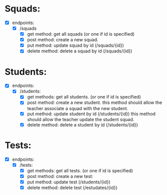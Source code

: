 # Squads: 

- [x] endpoints: 
  - [x] /squads
    - [x] get method: get all squads (or one if id is specified)
    - [x] post method: create a new squad.
    - [x] put method: update squad by id (/squads/{id})
    - [x] delete method: delete a squad by id (/squads/{id})

# Students: 

- [x] endpoints: 
  - [x] /students: 
    - [x] get methods: get all students. (or one if id is specified)
    - [x] post method: create a new student. 
        this method should allow the teacher associate a squad with the new student.
    - [x] put method: update student by id (/students/{id})
        this method should allow the teacher update the student squad.
    - [x] delete method: delete a student by id (/students/{id})
  
# Tests: 

- [x] endpoints: 
  - [x] /tests: 
    - [x] get methods: get all tests. (or one if id is specified)
    - [x] post method: create a new test:
    - [x] put method: update test (/students/{id})
    - [x] delete method: delete test (/estudates/{id})
